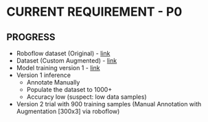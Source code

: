 # CURRENT REQUIREMENT - P0
## PROGRESS
- Roboflow dataset (Original) - [link](https://universe.roboflow.com/workathon/gap-pattern)
- Dataset (Custom Augmented) - [link](https://universe.roboflow.com/starter-3re5h/gap-pattern-kjvnx)
- Model training version 1 - [link](https://colab.research.google.com/drive/1nn6zvGBYK-_tbNUUqQ0FxiaD2hGBKfU2?authuser=2#scrollTo=pGhEtUwTf67h)
- Version 1 inference
  - Annotate Manually
  - Populate the dataset to 1000+
  - Accuracy low (suspect: low data samples)
- Version 2 trial with 900 training samples (Manual Annotation with Augmentation [300x3] via roboflow)
